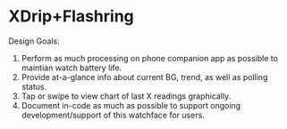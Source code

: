 # XDrip+Flashring
Design Goals: 
   1) Perform as much processing on phone companion app as possible to maintian watch battery life.
   2) Provide at-a-glance info about current BG, trend, as well as polling status.
   3) Tap or swipe to view chart of last X readings graphically.
   4) Document in-code as much as possible to support ongoing development/support of this watchface for users.
